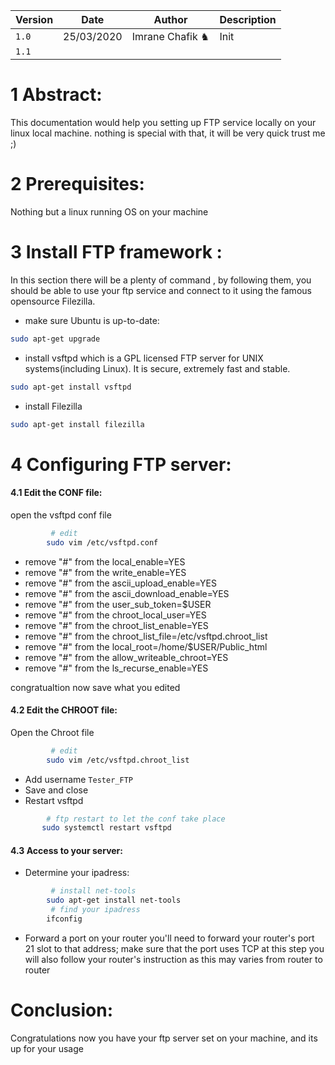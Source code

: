 | Version  | Date |Author | Description
| ------ | ------ | -----| -----|
| `1.0` |  25/03/2020   |Imrane Chafik ♞ |Init|
| `1.1` ||||
# 1 Abstract:
This documentation would help you setting up FTP service locally on your linux local machine.
nothing is special with that, it will be very quick trust me ;)

# 2 Prerequisites:
Nothing but a linux running OS on your machine
# 3 Install FTP framework :
In this section there will be a plenty of command , by following them, you should be able to use your ftp service and connect to it using the famous opensource Filezilla.
* make sure Ubuntu is up-to-date:
``` sh 
sudo apt-get upgrade
```
* install vsftpd which is a GPL licensed FTP server for UNIX systems(including Linux). It is secure, extremely fast and  stable. 
``` sh
sudo apt-get install vsftpd
```
* install Filezilla
``` sh
sudo apt-get install filezilla
```


# 4 Configuring FTP server:
#### 4.1 Edit the CONF file:

open the vsftpd conf file 
``` sh
         # edit
        sudo vim /etc/vsftpd.conf
```
* remove "#" from the local_enable=YES
* remove "#" from the write_enable=YES
* remove "#" from the ascii_upload_enable=YES
* remove "#" from the ascii_download_enable=YES
* remove "#" from the user_sub_token=$USER
* remove "#" from the chroot_local_user=YES
* remove "#" from the chroot_list_enable=YES
* remove "#" from the chroot_list_file=/etc/vsftpd.chroot_list
* remove "#" from the local_root=/home/$USER/Public_html
* remove "#" from the allow_writeable_chroot=YES
* remove "#" from the ls_recurse_enable=YES

congratualtion now save what you edited 

#### 4.2 Edit the CHROOT file:

Open the Chroot file 

``` sh
         # edit
        sudo vim /etc/vsftpd.chroot_list
```
* Add username `Tester_FTP`
* Save and close
* Restart vsftpd
 ``` sh
         # ftp restart to let the conf take place
        sudo systemctl restart vsftpd
```
#### 4.3 Access to your server:
* Determine your ipadress:
``` sh
         # install net-tools
        sudo apt-get install net-tools
         # find your ipadress
        ifconfig 
``` 
* Forward a port on your router
 you'll need to forward your router's port 21 slot to that address; make sure that the port uses TCP
at this step you will also follow your router's instruction as this may varies from router to router


# Conclusion:
Congratulations now you have your ftp server set on your machine, and its up for your usage 


